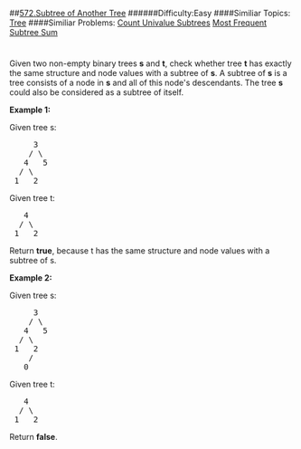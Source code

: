 ##[572.Subtree of Another Tree](https://leetcode.com/problems/subtree-of-another-tree/description/ "572.Subtree of Another Tree")
######Difficulty:Easy
####Similiar Topics:
  [Tree](https://leetcode.com//tag/tree)
####Similiar Problems:
  [Count Univalue Subtrees](https://leetcode.com//problems/count-univalue-subtrees)  [Most Frequent Subtree Sum](https://leetcode.com//problems/most-frequent-subtree-sum)
<div class="question-description__3U1T" style="padding-top: 10px;"><div><p>
Given two non-empty binary trees <b>s</b> and <b>t</b>, check whether tree <b>t</b> has exactly the same structure and node values with a subtree of <b>s</b>. A subtree of <b>s</b> is a tree consists of a node in <b>s</b> and all of this node's descendants. The tree <b>s</b> could also be considered as a subtree of itself.
</p>

<p><b>Example 1:</b><br/>

Given tree s:
</p><pre>     3
    / \
   4   5
  / \
 1   2
</pre>
Given tree t:
<pre>   4 
  / \
 1   2
</pre>
Return <b>true</b>, because t has the same structure and node values with a subtree of s.
<p/>

<p><b>Example 2:</b><br/>

Given tree s:
</p><pre>     3
    / \
   4   5
  / \
 1   2
    /
   0
</pre>
Given tree t:
<pre>   4
  / \
 1   2
</pre>
Return <b>false</b>.
<p/></div></div><div> </div><div> </div><div> </div><div> </div><div> </div><div> </div><div> </div><div> </div><div> </div><div> </div><div> </div><div> </div><div> </div><div> </div><div> </div><div> </div><div> </div><div> </div><div> </div><div> </div><div> </div><div> </div><div> </div><div> </div><div> </div><div> </div><div> </div><div> </div><div> </div><div> </div><div> </div><div> </div><div> </div><div> </div><div> </div><div> </div><div> </div><div> </div><div> </div><div> </div><div> </div><div> </div><div> </div><div> </div><div> </div><div> </div><div> </div><div> </div><div> </div><div> </div><div> </div><div> </div><div> </div><div> </div><div> </div><div> </div><div> </div><div> </div><div> </div><div> </div><div> </div><div> </div><div> </div><div> </div><div> </div><div> </div><div> </div><div> </div><div> </div><div> </div><div> </div><div> </div><div> </div><div> </div><div> </div><div> </div><div> </div><div> </div><div> </div><div> </div><div> </div><div> </div><div> </div><div> </div><div> </div><div> </div><div> </div><div> </div><div> </div><div> </div><div> </div><div> </div><div> </div><div> </div><div> </div><div> </div><div> </div><div> </div><div> </div><div> </div><div> </div><div> </div><div> </div><div> </div><div> </div><div> </div><div> </div><div> </div><div> </div><div> </div><div> </div><div> </div>